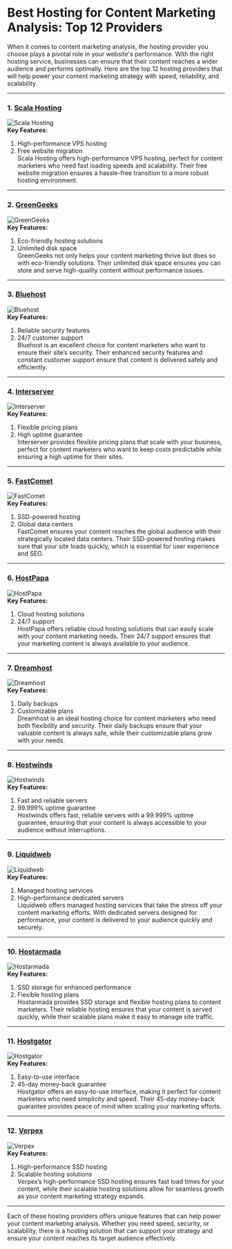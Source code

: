 # Best Hosting for Content Marketing Analysis: Top 12 Providers

When it comes to content marketing analysis, the hosting provider you choose plays a pivotal role in your website's performance. With the right hosting service, businesses can ensure that their content reaches a wider audience and performs optimally. Here are the top 12 hosting providers that will help power your content marketing strategy with speed, reliability, and scalability.

---

### 1. [Scala Hosting](https://snipitx.com/scala-jy)  
![Scala Hosting](https://i.imgur.com/uJ5JIK3.png "Scala Web Hosting")  
**Key Features:**
1. High-performance VPS hosting  
2. Free website migration  
Scala Hosting offers high-performance VPS hosting, perfect for content marketers who need fast loading speeds and scalability. Their free website migration ensures a hassle-free transition to a more robust hosting environment.

---

### 2. [GreenGeeks](https://snipitx.com/greengeeks-jy)  
![GreenGeeks](https://i.imgur.com/eEwuntu.jpg "GreenGeeks Hosting")  
**Key Features:**
1. Eco-friendly hosting solutions  
2. Unlimited disk space  
GreenGeeks not only helps your content marketing thrive but does so with eco-friendly solutions. Their unlimited disk space ensures you can store and serve high-quality content without performance issues.

---

### 3. [Bluehost](https://snipitx.com/bluehost-jy)  
![Bluehost](https://i.imgur.com/PasFF9E.jpeg "Bluehost Hosting")  
**Key Features:**
1. Reliable security features  
2. 24/7 customer support  
Bluehost is an excellent choice for content marketers who want to ensure their site’s security. Their enhanced security features and constant customer support ensure that content is delivered safely and efficiently.

---

### 4. [Interserver](https://snipitx.com/interserver-jy)  
![Interserver](https://i.imgur.com/OM5dOEW.jpeg "Interserver Hosting")  
**Key Features:**
1. Flexible pricing plans  
2. High uptime guarantee  
Interserver provides flexible pricing plans that scale with your business, perfect for content marketers who want to keep costs predictable while ensuring a high uptime for their sites.

---

### 5. [FastComet](https://snipitx.com/fastcomet-jy)  
![FastComet](https://i.imgur.com/7qgXuWp.png "FastComet Hosting")  
**Key Features:**
1. SSD-powered hosting  
2. Global data centers  
FastComet ensures your content reaches the global audience with their strategically located data centers. Their SSD-powered hosting makes sure that your site loads quickly, which is essential for user experience and SEO.

---

### 6. [HostPapa](https://snipitx.com/hostpapa-jy)  
![HostPapa](https://i.imgur.com/ouDTkvl.jpeg "HostPapa Hosting")  
**Key Features:**
1. Cloud hosting solutions  
2. 24/7 support  
HostPapa offers reliable cloud hosting solutions that can easily scale with your content marketing needs. Their 24/7 support ensures that your marketing content is always available to your audience.

---

### 7. [Dreamhost](https://snipitx.com/dreamhost-jy)  
![Dreamhost](https://i.imgur.com/rXIg8ip.jpeg "Dreamhost Hosting")  
**Key Features:**
1. Daily backups  
2. Customizable plans  
Dreamhost is an ideal hosting choice for content marketers who need both flexibility and security. Their daily backups ensure that your valuable content is always safe, while their customizable plans grow with your needs.

---

### 8. [Hostwinds](https://snipitx.com/hostwinds-jy)  
![Hostwinds](https://i.imgur.com/53aSNXx.jpeg "Hostwinds Hosting")  
**Key Features:**
1. Fast and reliable servers  
2. 99.999% uptime guarantee  
Hostwinds offers fast, reliable servers with a 99.999% uptime guarantee, ensuring that your content is always accessible to your audience without interruptions.

---

### 9. [Liquidweb](https://snipitx.com/liquidweb-jy)  
![Liquidweb](https://i.imgur.com/4IvT9SC.jpeg "Liquidweb Hosting")  
**Key Features:**
1. Managed hosting services  
2. High-performance dedicated servers  
Liquidweb offers managed hosting services that take the stress off your content marketing efforts. With dedicated servers designed for performance, your content is delivered to your audience quickly and securely.

---

### 10. [Hostarmada](https://snipitx.com/hostarmada-jy)  
![Hostarmada](https://i.imgur.com/KFbdf3o.jpeg "Hostarmada Hosting")  
**Key Features:**
1. SSD storage for enhanced performance  
2. Flexible hosting plans  
Hostarmada provides SSD storage and flexible hosting plans to content marketers. Their reliable hosting ensures that your content is served quickly, while their scalable plans make it easy to manage site traffic.

---

### 11. [Hostgator](https://snipitx.com/hostgator-jy)  
![Hostgator](https://i.imgur.com/BcVkH57.jpeg "Hostgator Hosting")  
**Key Features:**
1. Easy-to-use interface  
2. 45-day money-back guarantee  
Hostgator offers an easy-to-use interface, making it perfect for content marketers who need simplicity and speed. Their 45-day money-back guarantee provides peace of mind when scaling your marketing efforts.

---

### 12. [Verpex](https://snipitx.com/verpex-jy)  
![Verpex](https://i.imgur.com/6x5LhiS.jpeg "Verpex Hosting")  
**Key Features:**
1. High-performance SSD hosting  
2. Scalable hosting solutions  
Verpex’s high-performance SSD hosting ensures fast load times for your content, while their scalable hosting solutions allow for seamless growth as your content marketing strategy expands.

---

Each of these hosting providers offers unique features that can help power your content marketing analysis. Whether you need speed, security, or scalability, there is a hosting solution that can support your strategy and ensure your content reaches its target audience effectively.
